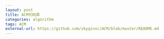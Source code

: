 ```yaml
---
layout: post
title: ACM代码库
categories: algorithm
tags: ACM
external-url: https://github.com/skyqinsc/ACM/blob/master/README.md
---
```

